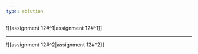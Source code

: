 ```yaml
---
type: solution
---
```


![[assignment 12#^1|assignment 12#^1]]

---

![[assignment 12#^2|assignment 12#^2]]